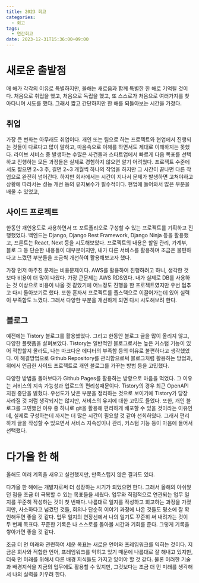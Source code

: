 ```yaml
---
title: 2023 회고
categories:
  - 회고
tags:
  - 연간회고
date: 2023-12-31T15:36:00+09:00
---
```

# 새로운 출발점

매 해가 각각의 이유로 특별하지만, 올해는 새로움과 함께 특별한 한 해로 기억될 것이다. 처음으로 취업을 했고, 처음으로 독립을 했고, 또 스스로가 처음으로 여러가지를 찾아다니며 시도를 했다. 그래서 짧고 간단하지만 한 해를 되돌아보는 시간을 가졌다.

## 취업

가장 큰 변화는 아무래도 취업이다. 개인 또는 팀으로 하는 프로젝트와 현업에서 진행되는 것들이 다르다고 많이 말하고, 마음속으로 이해를 하면서도 제대로 이해하지는 못했다. 라이브 서비스 중 발생하는 수많은 사건들과 스타트업에서 빠르게 다음 목표를 선택하고 진행하는 모든 과정들은 실제로 경험하지 않으면 알기 어려웠다. 프로젝트 수준에서도 짧으면 2~3 주, 길면 2~3 개월씩 하나의 작업을 하지만 그 시간이 끝나면 다른 작업으로 완전히 넘어간다. 하지만 회사에서는 시간이 지나서 문제가 발생하면 고쳐야하고 상황에 따라서는 성능 개선 등의 유지보수가 필수적이다. 현업에 들어와서 많은 부분을 배울 수 있었고, 

## 사이드 프로젝트

한동안 개인용도로 사용하면서 또 포트폴리오로 구성할 수 있는 프로젝트를 기획하고 진행했었다. 백엔드는 Django, Django Rest Framework, Django Ninja 등을 활용했고, 프론트는 React, Next 등을 시도해보았다. 프로젝트의 내용은 할일 관리, 가계부, 블로 그 등 단순한 내용들이 대부분이지만, 내가 다른 서비스를 활용하며 조금은 불편하다고 느꼈던 부분들을 조금씩 개선하여 활용해보고자 했다.

가장 먼저 마주친 문제는 비용문제이다. AWS를 활용하여 진행하려고 하니, 생각한 것 보다 비용이 더 많이 나왔다. 가장 큰문제는 AWS RDS였다. 내가 실제로 DB를 사용하는 것 이상으로 비용이 나올 것 같았기에 어느정도 진행을 한 프로젝트였지만 우선 멈추고 다시 돌아보기로 했다. 또한 혼자서 프로젝트를 풀스택으로 이끌어가는데 있어 실력이 부족함도 느꼈다. 그래서 다양한 부분을 개선하게 되면 다시 시도해보려 한다.

## 블로그

예전에는 Tistory 블로그를 활용했었다. 그리고 한동안 블로그 글을 많이 올리지 않고, 다양한 플랫폼을 살펴보았다. Tistory는 일반적인 블로그로서는 높은 커스텀 기능이 있어 적합할지 몰라도, 나는 마크다운 에디터의 부족함 등의 이유로 불편하다고 생각했었다. 이 해결방법으로 Github Repository를 관리함으로써 블로그처럼 활용하는 방법과, 위에서 언급한 사이드 프로젝트로 개인 블로그를 가꾸는 방법 등을 고민했다.

다양한 방법을 돌아보다가 Github Pages를 활용하는 방향으로 마음을 먹었다. 그 이유는 서비스의 지속 가능성과 업로드의 편리성때문이다. Tistory의 경우 최근 OpenAPI 지원 중단을 밝혔다. 우선도가 낮은 부분을 정리하는 것으로 보이기에 Tistory가 당장 사라질 것 처럼 생각되지는 않지만, 서비스의 유지에 대한 고민도 들었다. 또한, 개인 블로그를 고민했던 이유 중 하나로 git을 활용해 편리하게 배포할 수 있을 것이라는 이유인데, 실제로 구성하는데 까지는 더 많은 시간이 필요할 것 같아 선회하였다. 그래서 편리하게 글을 작성할 수 있으면서 서비스 지속성이나 관리, 커스텀 기능 등이 마음에 들어서 선택했다.

# 다가올 한 해

올해도 여러 계획을 새우고 실천했지만, 만족스럽지 않은 결과도 있다. 

다가올 한 해에는 개발자로써 더 성장하는 시기가 되었으면 한다. 그래서 올해의 아쉬웠던 점을 조금 더 극복할 수 있는 목표들을 세웠다. 업무와 직접적으로 연관되는 업무 일지를 꾸준히 작성하는 것이 첫 번째다. 나름대로 일지를 작성하고 회고하는 과정을 가졌지만, 사소하다고 넘겼던 것들, 회의나 단순히 이야기 과정에 나온 것들도 평소에 잘 확인해두면 좋을 것 같다. 업무 일지의 연장선에서 나의 일기도 꾸준히 써 내려가는 것이 두 번째 목표다. 꾸준한 기록은 나 스스로를 돌아볼 시간과 기회를 준다. 그렇게 기록을 쌓아가면 좋을 것 같다.

조금 더 먼 미래와 관련하여 세운 목표는 새로운 언어와 프레임워크를 익히는 것이다. 지금은 회사와 적합한 언어, 프레임워크를 익히고 있기 때문에 나름대로 잘 해내고 있지만, 더욱 먼 미래를 위해서 다른 배경 지식들도 가지고 있어야 할 것 같다. 물론 이러한 기술과 배경지식을 지금의 업무에도 활용할 수 있지만, 그것보다는 조금 더 먼 미래를 생각해서 나의 실력을 키우려 한다.
